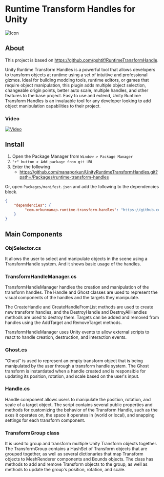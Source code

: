 # Runtime Transform Handles for Unity 

![Icon](https://i.imgur.com/NRdmzlQ.png)

## About

This project is based on https://github.com/pshtif/RuntimeTransformHandle. 

Unity Runtime Transform Handles is a powerful tool that allows developers to transform objects at runtime using a set of intuitive and professional gizmos. Ideal for building modding tools, runtime editors, or games that require object manipulation, this plugin adds multiple object selection, changeable origin points, better auto scale, multiple handles, and other features to the base project. Easy to use and extend, Unity Runtime Transform Handles is an invaluable tool for any developer looking to add object manipulation capabilities to their project.

### Video
[![Video](https://i.imgur.com/OSXsYXA.png)](https://www.youtube.com/watch?v=-6tpim397F0)

## Install

1. Open the Package Manager from `Window > Package Manager`
2. `"+" button > Add package from git URL`
3. Enter the following
   * https://github.com/manaporkun/UnityRuntimeTransformHandles.git?path=/Packages/runtime-transform-handles

Or, open `Packages/manifest.json` and add the following to the dependencies block.

```json
{
    "dependencies": {
         "com.orkunmanap.runtime-transform-handles": "https://github.com/manaporkun/UnityRuntimeTransformHandles.git?path=/Packages/runtime-transform-handles/"
    }
}
```

## Main Components

### ObjSelector.cs

It allows the user to select and manipulate objects in the scene using a TransformHandle system. And it shows basic usage of the handles.

### TransformHandleManager.cs

TransformHandleManager handles the creation and manipulation of the transform handles. The Handle and Ghost classes are used to represent the visual components of the handles and the targets they manipulate.

The CreateHandle and CreateHandleFromList methods are used to create new transform handles, and the DestroyHandle and DestroyAllHandles methods are used to destroy them. Targets can be added and removed from handles using the AddTarget and RemoveTarget methods.

TransformHandleManager uses Unity events to allow external scripts to react to handle creation, destruction, and interaction events.

### Ghost.cs

"Ghost" is used to represent an empty transform object that is being manipulated by the user through a transform handle system. The Ghost transform is instantiated when a handle created and is responsible for updating its position, rotation, and scale based on the user's input.

### Handle.cs

Handle component allows users to manipulate the position, rotation, and scale of a target object. The script contains several public properties and methods for customizing the behavior of the Transform Handle, such as the axes it operates on, the space it operates in (world or local), and snapping settings for each transform component.

### TransformGroup class

It is used to group and transform multiple Unity Transform objects together. The TransformGroup contains a HashSet of Transform objects that are grouped together, as well as several dictionaries that map Transform objects to MeshRenderer components and Bounds objects. The class has methods to add and remove Transform objects to the group, as well as methods to update the group's position, rotation, and scale.


